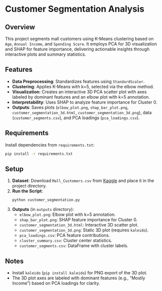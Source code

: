 # Customer Segmentation Analysis

## Overview
This project segments mall customers using K-Means clustering based on `Age`, `Annual Income`, and `Spending Score`. It employs PCA for 3D visualization and SHAP for feature importance, delivering actionable insights through interactive plots and summary statistics.

## Features
- **Data Preprocessing**: Standardizes features using `StandardScaler`.
- **Clustering**: Applies K-Means with k=5, selected via the elbow method.
- **Visualization**: Creates an interactive 3D PCA scatter plot with axes labeled by dominant features and an elbow plot with k=5 annotation.
- **Interpretability**: Uses SHAP to analyze feature importance for Cluster 0.
- **Outputs**: Saves plots (`elbow_plot.png`, `shap_bar_plot.png`, `customer_segmentation_3d.html`, `customer_segmentation_3d.png`), data (`customer_segments.csv`), and PCA loadings (`pca_loadings.csv`).

## Requirements
Install dependencies from `requirements.txt`:
```bash
pip install -r requirements.txt
```

## Setup
1. **Dataset**: Download `Mall_Customers.csv` from [Kaggle](https://www.kaggle.com/datasets/vjchoudhary7/customer-segmentation-tutorial-in-python) and place it in the project directory.
2. **Run the Script**:
   ```bash
   python customer_segmentation.py
   ```
3. **Outputs** (in `outputs` directory):
   - `elbow_plot.png`: Elbow plot with k=5 annotation.
   - `shap_bar_plot.png`: SHAP feature importance for Cluster 0.
   - `customer_segmentation_3d.html`: Interactive 3D scatter plot.
   - `customer_segmentation_3d.png`: Static 3D plot (requires `kaleido`).
   - `pca_loadings.csv`: PCA feature contributions.
   - `cluster_summary.csv`: Cluster center statistics.
   - `customer_segments.csv`: DataFrame with cluster labels.

## Notes
- Install `kaleido` (`pip install kaleido`) for PNG export of the 3D plot.
- The 3D plot axes are labeled with dominant features (e.g., “Mostly Income”) based on PCA loadings for clarity.